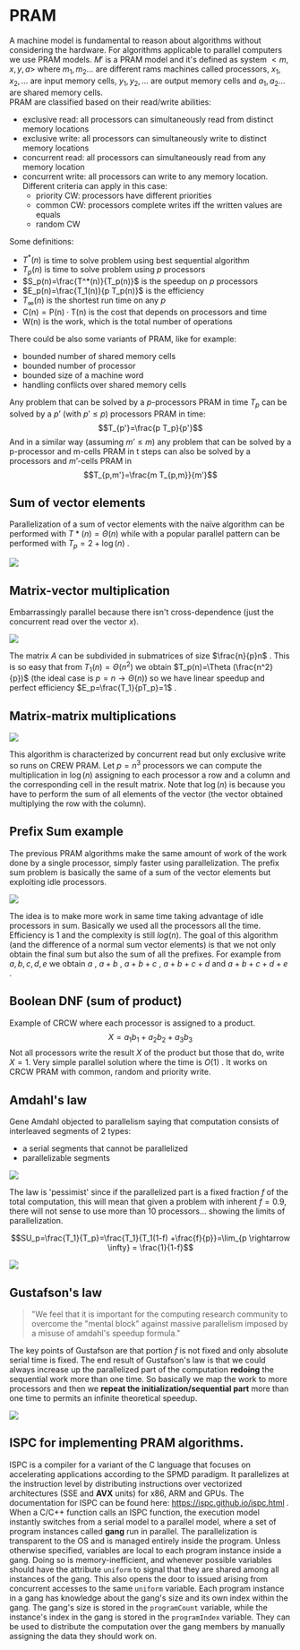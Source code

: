# PRAM

A machine model is fundamental to reason about algorithms without considering the hardware. For algorithms applicable to parallel computers we use PRAM models.
$M'$ is a PRAM model and it's defined as system $<m, x , y , a >$ where $m_1,m_2 \dots$ are different rams machines called processors, $x_1,x_2, \dots$ are input memory cells, $y_1,y_2, \dots$ are output memory cells and $a_1,a_2 \dots$ are shared memory cells.  
PRAM are classified based on their read/write abilities:

- exclusive read: all processors can simultaneously read from distinct memory locations
- exclusive write: all processors can simultaneously write to distinct memory locations
- concurrent read: all processors can simultaneously read from any memory location
- concurrent write: all processors can write to any memory location. Different criteria can apply in this case:
	- priority CW: processors have different priorities 
	- common CW: processors complete writes iff the written values are equals 
	- random CW

Some definitions: 

- $T^*(n)$ is time to solve problem using best sequential algorithm
- $T_p(n)$ is time to solve problem using $p$ processors 
- $S_p(n)=\frac{T^*(n)}{T_p(n)}$ is the speedup on $p$ processors
- $E_p(n)=\frac{T_1(n)}{p T_p(n)}$ is the efficiency 
- $T_{\infty}(n)$ is the shortest run time on any $p$ 
- $\mathrm{C}(\mathrm{n})=\mathrm{P}(\mathrm{n}) \cdot \mathrm{T}(\mathrm{n})$ is the cost that depends on processors and time
- $\mathrm{W}(\mathrm{n})$ is the work, which is the total number of operations

There could be also some variants of PRAM, like for example: 

- bounded number of shared memory cells
- bounded number of processor
- bounded size of a machine word 
- handling conflicts over shared memory cells

Any problem that can be solved by a $p$-processors PRAM in time $T_p$ can be solved by a $p’$ (with $p' \le p$) processors PRAM in time: $$T_{p'}=\frac{p T_p}{p'}$$ And in a similar way (assuming $m’ \le m$) any problem that can be solved by a p-processor and m-cells PRAM in t steps can also be solved by a processors and $m’$-cells PRAM in $$T_{p,m'}=\frac{m T_{p,m}}{m'}$$

## Sum of vector elements

Parallelization of a sum of vector elements with the naïve algorithm can be performed with $T*(n)=\Theta (n)$ while with a popular parallel pattern can be performed with $T_p=2+\log(n)$ . 

![](images/d3c23b64af7f99cb09f955e6ebb1f086.png)

## Matrix-vector multiplication 

Embarrassingly parallel because there isn't cross-dependence (just the concurrent read over the vector $x$).  

![](images/5a9ce6ac80ec5d7d083d26419aa37003.png)

The matrix $A$ can be subdivided in submatrices of size $\frac{n}{p}n$ .
This is so easy that from $T_1(n)=\Theta (n^2)$ we obtain $T_p(n)=\Theta (\frac{n^2}{p})$ (the ideal case is $p=n \rightarrow \Theta (n)$) so we have linear speedup and perfect efficiency $E_p=\frac{T_1}{pT_p}=1$ . 

## Matrix-matrix multiplications

![](images/4c2a2fd2572f4995db7554be2375dcc5.png)

This algorithm is characterized by concurrent read but only exclusive write so runs on CREW PRAM. Let $p=n^3$ processors we can compute the multiplication in $\log (n)$ assigning to each processor a row and a column and the corresponding cell in the result matrix. Note that $\log (n)$ is because you have to perform the sum of all elements of the vector (the vector obtained multiplying the row with the column). 

## Prefix Sum example

The previous PRAM algorithms make the same amount of work of the work done by a single processor, simply faster using parallelization. 
The prefix sum problem is basically the same of a sum of the vector elements but exploiting idle processors. 

![](images/f9d826fd633d2bfb58323c83ca090d56.png)

The idea is to make more work in same time taking advantage of idle processors in sum. Basically we used all the processors all the time. Efficiency is $1$ and the complexity is still $log(n)$. The goal of this algorithm (and the difference of a normal sum vector elements) is that we not only obtain the final sum but also the sum of all the prefixes.
For example from $a,b,c,d,e$ we obtain $a$ , $a+b$ , $a+b+c$ , $a + b + c + d$ and $a+b+c+d+e$ . 

## Boolean DNF (sum of product)

Example of CRCW where each processor is assigned to a product. 
$$X = a_1 b_1 + a_2 b_2 + a_3 b_3$$
Not all processors write the result $X$ of the product but those that do, write $X=1$. 
Very simple parallel solution where the time is $O(1)$ . It works on CRCW PRAM with common, random and priority write. 

## Amdahl's law

Gene Amdahl objected to parallelism saying that computation consists of interleaved segments of 2 types:

- a serial segments that cannot be parallelized 
- parallelizable segments 

![](images/ab8bff309d3370d39f7673ca42289edb.png)

The law is 'pessimist' since if the parallelized part is a fixed fraction $f$ of the total computation, this will mean that given a problem with inherent $f=0.9$, there will not sense to use more than 10 processors... showing the limits of parallelization.

$$SU_p=\frac{T_1}{T_p}=\frac{T_1}{T_1(1-f) +\frac{f}{p}}=\lim_{p \rightarrow \infty} = \frac{1}{1-f}$$


![](images/e3a137e4cb46711781c4a833f008d9d9.png)

## Gustafson's law

> "We feel that it is important for the computing research community to overcome the "mental block" against massive parallelism imposed by a misuse of amdahl's speedup formula." 

The key points of Gustafson are that portion $f$ is not fixed and only absolute serial time is fixed. The end result of Gustafson's law is that we could always increase up the parallelized part of the computation **redoing** the sequential work more than one time. 
So basically we map the work to more processors and then we **repeat the initialization/sequential part** more than one time to permits an infinite theoretical speedup. 

![](images/106aa35adbc24b7c1140e27ebcd44eb4.png)

## ISPC for implementing PRAM algorithms. 

ISPC is a compiler for a variant of the C language that focuses on accelerating applications according to the SPMD paradigm. It parallelizes at the instruction level by distributing instructions over vectorized architectures (SSE and **AVX** units) for x86, ARM and GPUs. 
The documentation for ISPC can be found here: https://ispc.github.io/ispc.html . 
When a C/C++ function calls an ISPC function, the execution model instantly switches from a serial model to a parallel model, where a set of program instances called **gang** run in parallel. The parallelization is transparent to the OS and is managed entirely inside the program. Unless otherwise specified, variables are local to each program instance inside a gang. Doing so is memory-inefficient, and whenever possible variables should have the attribute `uniform` to signal that they are shared among all instances of the gang. This also opens the door to issued arising from concurrent accesses to the same `uniform` variable.
Each program instance in a gang has knowledge about the gang's size and its own index within the gang. The gang's size is stored in the `programCount` variable, while the instance's index in the gang is stored in the `programIndex` variable. They can be used to distribute the computation over the gang members by manually assigning the data they should work on.
